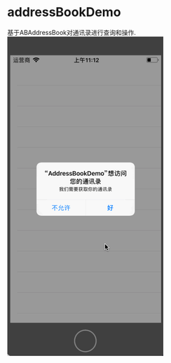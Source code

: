 # addressBookDemo
基于ABAddressBook对通讯录进行查询和操作.   
![image](https://github.com/wutong618/addressBookDemo/blob/master/addressBookDemo.gif)
